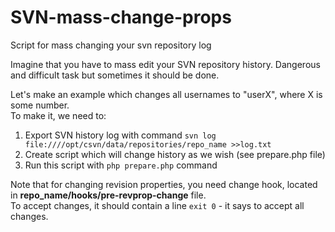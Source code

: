 # SVN-mass-change-props
Script for mass changing your svn repository log

Imagine that you have to mass edit your SVN repository history. Dangerous and difficult task but sometimes it should be done.

Let's make an example which changes all usernames to "userX", where X is some number.    
To make it, we need to:

1. Export SVN history log with command
```svn log file:////opt/csvn/data/repositories/repo_name >>log.txt```
2. Create script which will change history as we wish (see prepare.php file)
3. Run this script with ```php prepare.php``` command


Note that for changing revision properties, you need change hook, located in **repo_name/hooks/pre-revprop-change** file.    
To accept changes, it should contain a line ```exit 0``` - it says to accept all changes.

